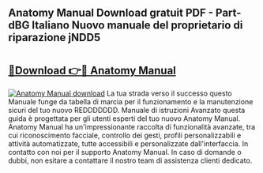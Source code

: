 ## Anatomy Manual Download gratuit PDF - Part-dBG Italiano Nuovo manuale del proprietario di riparazione jNDD5

# <h2><a href="http://dfeoc3y.blite.top/?on=Anatomy+Manual">🔗Download 👉🔴 Anatomy Manual</a></h2>

[![Anatomy Manual download](https://i.imgur.com/lujVjoI.png)](http://dfeoc3y.blite.top/?on=Anatomy+Manual)
La tua strada verso il successo questo Manuale funge da tabella di marcia per il funzionamento e la manutenzione sicuri del tuo nuovo REDDDDDDD. Manuale di istruzioni Avanzato questa guida è progettata per gli utenti esperti del tuo nuovo Anatomy Manual. Anatomy Manual ha un'impressionante raccolta di funzionalità avanzate, tra cui riconoscimento facciale, controllo dei gesti, profili personalizzabili e attività automatizzate, tutte accessibili e personalizzate dall'interfaccia. In contatto con noi per il supporto Anatomy Manual. In caso di domande o dubbi, non esitare a contattare il nostro team di assistenza clienti dedicato.
